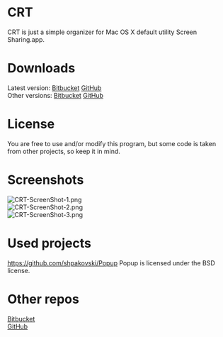 # CRT

CRT is just a simple organizer for Mac OS X default utility Screen Sharing.app.

# Downloads

Latest version: [Bitbucket](https://bitbucket.org/SR3u/crt-vnc-client/downloads/CRT-0.34.zip) [GitHub](https://github.com/SR3u/CRT/releases/download/V.0.34/CRT-0.34.zip)  
Other versions: [Bitbucket](https://bitbucket.org/SR3u/crt-vnc-client/downloads) [GitHub](https://github.com/SR3u/CRT/releases)

# License

You are free to use and/or modify this program, but some code is taken from other projects, so keep it in mind.
# Screenshots

![CRT-ScreenShot-1.png](https://bitbucket.org/repo/Ke7MBn/images/856881415-CRT-ScreenShot-1.png)  
![CRT-ScreenShot-2.png](https://bitbucket.org/repo/Ke7MBn/images/3041520528-CRT-ScreenShot-2.png)  
![CRT-ScreenShot-3.png](https://bitbucket.org/repo/Ke7MBn/images/4198003356-CRT-ScreenShot-3.png)

# Used projects

https://github.com/shpakovski/Popup Popup is licensed under the BSD license.

# Other repos

[Bitbucket](https://bitbucket.org/SR3u/crt-vnc-client)  
[GitHub](https://github.com/SR3u/CRT)